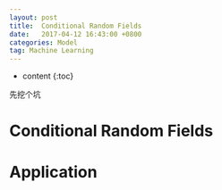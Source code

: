 ```yaml
---
layout: post
title:  Conditional Random Fields
date:   2017-04-12 16:43:00 +0800
categories: Model
tag: Machine Learning
---
```


* content
{:toc}

先挖个坑

Conditional Random Fields
===============


Application
===============
